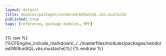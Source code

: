 ```yaml
---
layout: default
title: modules/packages/vendored/WiRunSQL.vbs.mustache
published: true
tags: [reference, package modules, MPF]
---
```

{% raw %}
[%CFEngine_include_markdown(../../masterfiles/modules/packages/vendored/WiRunSQL.vbs.mustache)%]
{% endraw %}
